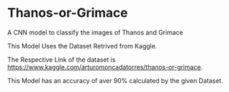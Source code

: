 # Thanos-or-Grimace
A CNN model to classify the images of Thanos and Grimace

This Model Uses the Dataset Retrived from Kaggle. 

The Respective Link of the dataset is https://www.kaggle.com/arturomoncadatorres/thanos-or-grimace.

This Model has an accuracy of aver 90% calculated by the given Dataset.
